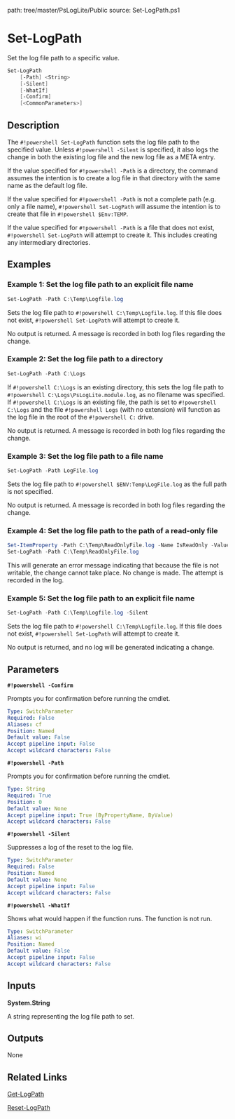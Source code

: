 path: tree/master/PsLogLite/Public
source: Set-LogPath.ps1

# Set-LogPath
Set the log file path to a specific value.

```powershell
Set-LogPath
    [-Path] <String>
    [-Silent]
    [-WhatIf]
    [-Confirm]
    [<CommonParameters>]
```

## Description
The `#!powershell Set-LogPath` function sets the log file path to the specified value. Unless `#!powershell -Silent` is specified, it also logs the change in both the existing log file and the new log file as a META entry.

If the value specified for `#!powershell -Path` is a directory, the command assumes the intention is to create a log file in that directory with the same name as the default log file.

If the value specified for `#!powershell -Path` is not a complete path (e.g. only a file name), `#!powershell Set-LogPath` will assume the intention is to create that file in `#!powershell $Env:TEMP`.

If the value specified for `#!powershell -Path` is a file that does not exist, `#!powershell Set-LogPath` will attempt to create it. This includes creating any intermediary directories.

## Examples

### Example 1: Set the log file path to an explicit file name

```powershell
Set-LogPath -Path C:\Temp\Logfile.log
```

Sets the log file path to `#!powershell C:\Temp\Logfile.log`. If this file does not exist, `#!powershell Set-LogPath` will attempt to create it.

No output is returned. A message is recorded in both log files regarding the change.

### Example 2: Set the log file path to a directory

```powershell
Set-LogPath -Path C:\Logs
```

If `#!powershell C:\Logs` is an existing directory, this sets the log file path to `#!powershell C:\Logs\PsLogLite.module.log`, as no filename was specified. If `#!powershell C:\Logs` is an existing file, the path is set to `#!powershell C:\Logs` and the file `#!powershell Logs` (with no extension) will function as the log file in the root of the `#!powershell C:` drive.

No output is returned. A message is recorded in both log files regarding the change.

### Example 3: Set the log file path to a file name

```powershell
Set-LogPath -Path LogFile.log
```

Sets the log file path to `#!powershell $ENV:Temp\LogFile.log` as the full path is not specified.

No output is returned. A message is recorded in both log files regarding the change.

### Example 4: Set the log file path to the path of a read-only file

```powershell
Set-ItemProperty -Path C:\Temp\ReadOnlyFile.log -Name IsReadOnly -Value $True
Set-LogPath -Path C:\Temp\ReadOnlyFile.log
```

This will generate an error message indicating that because the file is not writable, the change cannot take place. No change is made. The attempt is recorded in the log.

### Example 5: Set the log file path to an explicit file name

```powershell
Set-LogPath -Path C:\Temp\Logfile.log -Silent
```

Sets the log file path to `#!powershell C:\Temp\Logfile.log`. If this file does not exist, `#!powershell Set-LogPath` will attempt to create it.

No output is returned, and no log will be generated indicating a change.

## Parameters

__`#!powershell -Confirm`__

Prompts you for confirmation before running the cmdlet.

```yaml
Type: SwitchParameter
Required: False
Aliases: cf
Position: Named
Default value: False
Accept pipeline input: False
Accept wildcard characters: False
```

__`#!powershell -Path`__

Prompts you for confirmation before running the cmdlet.

```yaml
Type: String
Required: True
Position: 0
Default value: None
Accept pipeline input: True (ByPropertyName, ByValue)
Accept wildcard characters: False
```

__`#!powershell -Silent`__

Suppresses a log of the reset to the log file.

```yaml
Type: SwitchParameter
Required: False
Position: Named
Default value: None
Accept pipeline input: False
Accept wildcard characters: False
```

__`#!powershell -WhatIf`__

Shows what would happen if the function runs. The function is not run.

```yaml
Type: SwitchParameter
Aliases: wi
Position: Named
Default value: False
Accept pipeline input: False
Accept wildcard characters: False
```

## Inputs

__System.String__

A string representing the log file path to set.

## Outputs

None

## Related Links

[Get-LogPath](./Get-LogPath.md)

[Reset-LogPath](./Reset-LogPath.md)
